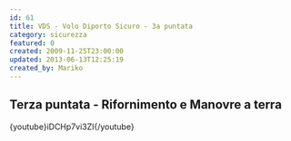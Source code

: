 ```yaml
---
id: 61
title: VDS - Volo Diporto Sicuro - 3a puntata
category: sicurezza
featured: 0
created: 2009-11-25T23:00:00
updated: 2013-06-13T12:25:19
created_by: Mariko
---
```

<h2>
 Terza puntata - Rifornimento e Manovre a terra
</h2>
<p>
 {youtube}iDCHp7vi3ZI{/youtube}
</p>

